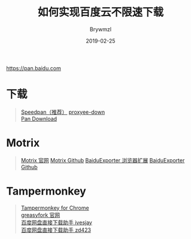 ﻿---
layout:     post
title:      如何实现百度云不限速下载
date:       2019-02-25
author:     Brywmzl
tags: [百度云]
---
https://pan.baidu.com

<!--more-->

# 下载
> [Speedpan（推荐）](http://speedpan.com) 
> [proxyee-down](https://github.com/monkeyWie/proxyee-down)  
> [Pan Download](http://pandownload.com)

# Motrix
> [Motrix 官网](https://motrix.app/zh-CN/)
> [Motrix Github](https://github.com/agalwood/Motrix/releases)
> [BaiduExporter 浏览器扩展](https://www.yuque.com/moapp/help/extensions)
> [BaiduExporter Github](https://github.com/acgotaku/BaiduExporter)

# Tampermonkey
> [Tampermonkey for Chrome](https://chrome.google.com/webstore/detail/tampermonkey/dhdgffkkebhmkfjojejmpbldmpobfkfo?utm_source=chrome-app-launcher-info-dialog)  
> [greasyfork 官网](https://greasyfork.org)  
> [百度网盘直接下载助手 ivesjay](https://greasyfork.org/zh-CN/scripts/23635)  
> [百度网盘直接下载助手 zd423](https://greasyfork.org/zh-CN/scripts/39776)  

